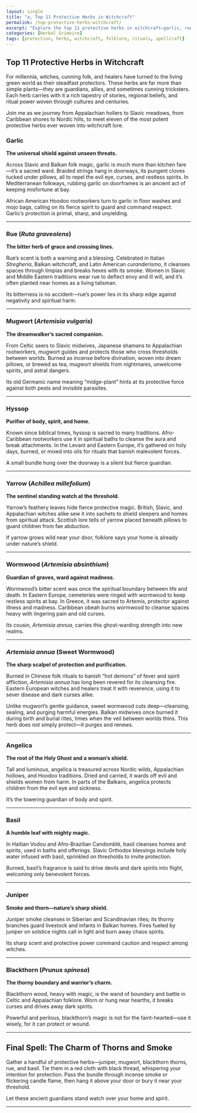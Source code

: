 ```yaml
---
layout: single
title: "a, Top 11 Protective Herbs in Witchcraft"
permalink: /top-protective-herbs-witchcraft/
excerpt: "Explore the top 11 protective herbs in witchcraft—garlic, rue, mugwort, and more. Discover their rich folklore, magical uses, and time-honored spells from witches across the world."
categories: [Herbal Grimoire]
tags: [protection, herbs, witchcraft, folklore, rituals, spellcraft]
---
```


## Top 11 Protective Herbs in Witchcraft

For millennia, witches, cunning folk, and healers have turned to the living green world as their steadfast protectors. These herbs are far more than simple plants—they are guardians, allies, and sometimes cunning tricksters. Each herb carries with it a rich tapestry of stories, regional beliefs, and ritual power woven through cultures and centuries.

Join me as we journey from Appalachian hollers to Slavic meadows, from Caribbean shores to Nordic hills, to meet eleven of the most potent protective herbs ever woven into witchcraft lore.

### Garlic

**The universal shield against unseen threats.**

Across Slavic and Balkan folk magic, garlic is much more than kitchen fare—it’s a sacred ward. Braided strings hang in doorways, its pungent cloves tucked under pillows, all to repel the evil eye, curses, and restless spirits. In Mediterranean folkways, rubbing garlic on doorframes is an ancient act of keeping misfortune at bay.

African American Hoodoo rootworkers turn to garlic in floor washes and mojo bags, calling on its fierce spirit to guard and command respect. Garlic’s protection is primal, sharp, and unyielding.

---

### Rue (*Ruta graveolens*)

**The bitter herb of grace and crossing lines.**

Rue’s scent is both a warning and a blessing. Celebrated in Italian *Stregheria*, Balkan witchcraft, and Latin American *curanderismo*, it cleanses spaces through limpias and breaks hexes with its smoke. Women in Slavic and Middle Eastern traditions wear rue to deflect envy and ill will, and it’s often planted near homes as a living talisman.

Its bitterness is no accident—rue’s power lies in its sharp edge against negativity and spiritual harm.

---

### Mugwort (*Artemisia vulgaris*)

**The dreamwalker’s sacred companion.**

From Celtic seers to Slavic midwives, Japanese shamans to Appalachian rootworkers, mugwort guides and protects those who cross thresholds between worlds. Burned as incense before divination, woven into dream pillows, or brewed as tea, mugwort shields from nightmares, unwelcome spirits, and astral dangers.

Its old Germanic name meaning “midge-plant” hints at its protective force against both pests and invisible parasites.

---

### Hyssop

**Purifier of body, spirit, and home.**

Known since biblical times, hyssop is sacred to many traditions. Afro-Caribbean rootworkers use it in spiritual baths to cleanse the aura and break attachments. In the Levant and Eastern Europe, it’s gathered on holy days, burned, or mixed into oils for rituals that banish malevolent forces.

A small bundle hung over the doorway is a silent but fierce guardian.

---

### Yarrow (*Achillea millefolium*)

**The sentinel standing watch at the threshold.**

Yarrow’s feathery leaves hide fierce protective magic. British, Slavic, and Appalachian witches alike sew it into sachets to shield sleepers and homes from spiritual attack. Scottish lore tells of yarrow placed beneath pillows to guard children from fae abduction.

If yarrow grows wild near your door, folklore says your home is already under nature’s shield.

---

### Wormwood (*Artemisia absinthium*)

**Guardian of graves, ward against madness.**

Wormwood’s bitter scent was once the spiritual boundary between life and death. In Eastern Europe, cemeteries were ringed with wormwood to keep restless spirits at bay. In Greece, it was sacred to Artemis, protector against illness and madness. Caribbean obeah burns wormwood to cleanse spaces heavy with lingering pain and old curses.

Its cousin, *Artemisia annua*, carries this ghost-warding strength into new realms.

---

### *Artemisia annua* (Sweet Wormwood)

**The sharp scalpel of protection and purification.**

Burned in Chinese folk rituals to banish “hot demons” of fever and spirit affliction, *Artemisia annua* has long been revered for its cleansing fire. Eastern European witches and healers treat it with reverence, using it to sever disease and dark curses alike.

Unlike mugwort’s gentle guidance, sweet wormwood cuts deep—cleansing, sealing, and purging harmful energies. Balkan midwives once burned it during birth and burial rites, times when the veil between worlds thins. This herb does not simply protect—it purges and renews.

---

### Angelica

**The root of the Holy Ghost and a woman’s shield.**

Tall and luminous, angelica is treasured across Nordic wilds, Appalachian hollows, and Hoodoo traditions. Dried and carried, it wards off evil and shields women from harm. In parts of the Balkans, angelica protects children from the evil eye and sickness.

It’s the towering guardian of body and spirit.

---

### Basil

**A humble leaf with mighty magic.**

In Haitian Vodou and Afro-Brazilian Candomblé, basil cleanses homes and spirits, used in baths and offerings. Slavic Orthodox blessings include holy water infused with basil, sprinkled on thresholds to invite protection.

Burned, basil’s fragrance is said to drive devils and dark spirits into flight, welcoming only benevolent forces.

---

### Juniper

**Smoke and thorn—nature’s sharp shield.**

Juniper smoke cleanses in Siberian and Scandinavian rites; its thorny branches guard livestock and infants in Balkan homes. Fires fueled by juniper on solstice nights call in light and burn away chaos spirits.

Its sharp scent and protective power command caution and respect among witches.

---

### Blackthorn (*Prunus spinosa*)

**The thorny boundary and warrior’s charm.**

Blackthorn wood, heavy with magic, is the wand of boundary and battle in Celtic and Appalachian folklore. Worn or hung near hearths, it breaks curses and drives away dark spirits.

Powerful and perilous, blackthorn’s magic is not for the faint-hearted—use it wisely, for it can protect or wound.

---

## Final Spell: The Charm of Thorns and Smoke

Gather a handful of protective herbs—juniper, mugwort, blackthorn thorns, rue, and basil. Tie them in a red cloth with black thread, whispering your intention for protection. Pass the bundle through incense smoke or flickering candle flame, then hang it above your door or bury it near your threshold.

Let these ancient guardians stand watch over your home and spirit.

---

